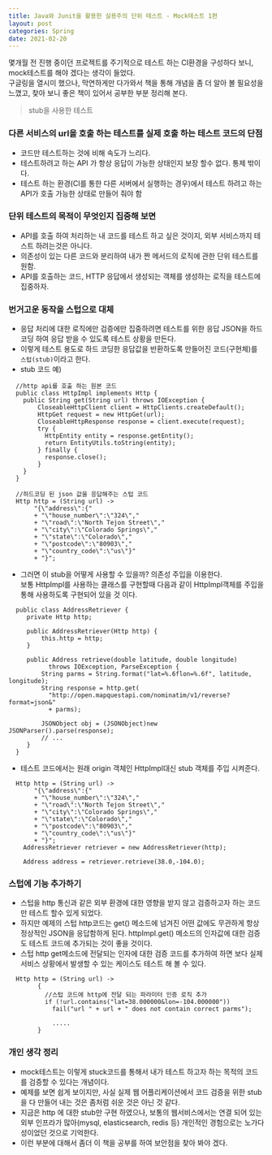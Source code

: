 ```yaml
---
title: Java와 Junit을 활용한 실용주의 단위 테스트 - Mock테스트 1편 
layout: post
categories: Spring
date: 2021-02-20
---
```


몇개월 전 진행 중이던 프로젝트를 주기적으로 테스트 하는 CI환경을 구성하다 보니,  
mock테스트를 해야 겠다는 생각이 들었다.  
구글링을 열시미 했으나, 막연하게만 다가와서 책을 통해 개념을 좀 더 알아 볼 필요성을 느꼈고,
찾아 보니 좋은 책이 있어서 공부한 부분 정리해 본다.

> stub을 사용한 테스트

### 다른 서비스의 url을 호출 하는 테스트를 실제 호출 하는 테스트 코드의 단점
 * 코드만 테스트하는 것에 비해 속도가 느리다.
 * 테스트하려고 하는 API 가 항상 응답이 가능한 상태인지 보장 할수 없다. 통제 밖이다.
 * 테스트 하는 환경(CI를 통한 다른 서버에서 실행하는 경우)에서 테스트 하려고 하는 API가 호출 가능한 상태로 만들어 줘야 함   

### 단위 테스트의 목적이 무엇인지 집중해 보면
  * API를 호출 하여 처리하는 내 코드를 테스트 하고 싶은 것이지, 외부 서비스까지 테스트 하려는것은 아니다.
  * 의존성이 있는 다른 코드와 분리하여 내가 짠 메서드의 로직에 관한 단위 테스트를 원함.
  * API를 호출하는 코드, HTTP 응답에서 생성되는 객체를 생성하는 로직을 테스트에 집중하자.

### 번거고운 동작을 스텁으로 대체
  * 응답 처리에 대한 로직에만 검증에만 집중하려면 테스트를 위한 응답 JSON을 하드 코딩 하여 응답 받을 수 있도록 테스트 상황을 만든다.
  * 이렇게 테스트 용도로 하드 코딩한 응답값을 반환하도록 만들어진 코드(구현체)를 ```스텁(stub)```이라고 한다.  
  * stub 코드 예)
  ```
    //http api를 호출 하는 원본 코드
    public class HttpImpl implements Http {
      public String get(String url) throws IOException {
          CloseableHttpClient client = HttpClients.createDefault();
          HttpGet request = new HttpGet(url);
          CloseableHttpResponse response = client.execute(request);
          try {
            HttpEntity entity = response.getEntity();
            return EntityUtils.toString(entity);
          } finally {
            response.close();
          }
      }
    }

    //하드코딩 된 json 값을 응답해주는 스텁 코드
    Http http = (String url) -> 
         "{\"address\":{"
         + "\"house_number\":\"324\","
         + "\"road\":\"North Tejon Street\","
         + "\"city\":\"Colorado Springs\","
         + "\"state\":\"Colorado\","
         + "\"postcode\":\"80903\","
         + "\"country_code\":\"us\"}"
         + "}";
  ```
  * 그러면 이 stub을 어떻게 사용할 수 있을까? 의존성 주입을 이용한다.  
    보통 HttpImpl를 사용하는 클래스를 구현할때 다음과 같이 HttpImpl객체를 주입을 통해 사용하도록 구현되어 있을 것 이다. 
   ```
     public class AddressRetriever {
        private Http http;

        public AddressRetriever(Http http) {
            this.http = http;
        }

        public Address retrieve(double latitude, double longitude)
              throws IOException, ParseException {
            String parms = String.format("lat=%.6flon=%.6f", latitude, longitude);
            String response = http.get(
              "http://open.mapquestapi.com/nominatim/v1/reverse?format=json&"
              + parms);

            JSONObject obj = (JSONObject)new JSONParser().parse(response);
            // ...
        }
     }
   ```
  * 테스트 코드에서는 원래 origin 객체인 HttpImpl대신 stub 객체를 주입 시켜준다.  
  ```
    Http http = (String url) -> 
         "{\"address\":{"
         + "\"house_number\":\"324\","
         + "\"road\":\"North Tejon Street\","
         + "\"city\":\"Colorado Springs\","
         + "\"state\":\"Colorado\","
         + "\"postcode\":\"80903\","
         + "\"country_code\":\"us\"}"
         + "}";
      AddressRetriever retriever = new AddressRetriever(http);

      Address address = retriever.retrieve(38.0,-104.0);
  ```

### 스텁에 기능 추가하기
  * 스텁을 http 통신과 같은 외부 환경에 대한 영향을 받지 않고 검증하고자 하는 코드만 테스트 할수 있게 되었다.
  * 하지만 예제의 스텁 http코드는 get() 메소드에 넘겨진 어떤 값에도 무관하게 항상 정상적인 JSON을 응답함하게 된다. httpImpl.get() 메소드의 인자값에 대한 검증도 테스트 코드에 추가되는 것이 좋을 것이다.
  * 스텁 http get메소드에 전달되는 인자에 대한 검증 코드를 추가하여 하면 보다 실제 서비스 상황에서 발생할 수 있는 케이스도 테스트 해 볼 수 있다.  
  
```  
  Http http = (String url) -> 
        { 
          //스텁 코드에 http에 전달 되는 파라미터 인증 로직 추가
          if (!url.contains("lat=38.000000&lon=-104.000000")) 
            fail("url " + url + " does not contain correct parms");
            
            .....
        }
```

### 개인 생각 정리
  * mock테스트는 이렇게 stuck코드를 통해서 내가 테스트 하고자 하는 목적의 코드를 검증할 수 있다는 개념이다.
  * 예제를 보면 쉽게 보이지만, 사실 실제 웹 어플리케이션에서 코드 검증을 위한 stub을 다 만들어 내는 것은 좀처럼 쉬운 것은 아닌 것 같다. 
  * 지금은 http 에 대한 stub만 구현 하였으나, 보통의 웹서비스에서는 연결 되어 있는 외부 인프라가 많아(mysql, elasticsearch, redis 등) 개인적인 경험으로는 노가다성이었던 것으로 기억한다.
  * 이런 부분에 대해서 좀더 이 책을 공부를 하여 보안점을 찾아 봐야 겠다.
